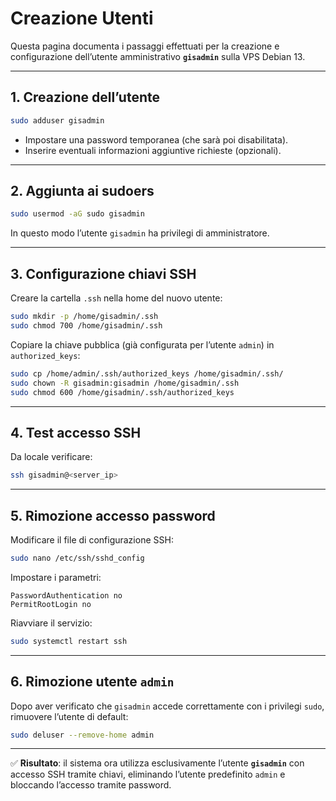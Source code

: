 # Creazione Utenti

Questa pagina documenta i passaggi effettuati per la creazione e configurazione dell’utente amministrativo **`gisadmin`** sulla VPS Debian 13.

---

## 1. Creazione dell’utente
```bash
sudo adduser gisadmin
```
- Impostare una password temporanea (che sarà poi disabilitata).  
- Inserire eventuali informazioni aggiuntive richieste (opzionali).  

---

## 2. Aggiunta ai sudoers
```bash
sudo usermod -aG sudo gisadmin
```
In questo modo l’utente `gisadmin` ha privilegi di amministratore.  

---

## 3. Configurazione chiavi SSH
Creare la cartella `.ssh` nella home del nuovo utente:  
```bash
sudo mkdir -p /home/gisadmin/.ssh
sudo chmod 700 /home/gisadmin/.ssh
```

Copiare la chiave pubblica (già configurata per l’utente `admin`) in `authorized_keys`:  
```bash
sudo cp /home/admin/.ssh/authorized_keys /home/gisadmin/.ssh/
sudo chown -R gisadmin:gisadmin /home/gisadmin/.ssh
sudo chmod 600 /home/gisadmin/.ssh/authorized_keys
```

---

## 4. Test accesso SSH
Da locale verificare:  
```bash
ssh gisadmin@<server_ip>
```

---

## 5. Rimozione accesso password
Modificare il file di configurazione SSH:  
```bash
sudo nano /etc/ssh/sshd_config
```

Impostare i parametri:  
```
PasswordAuthentication no
PermitRootLogin no
```

Riavviare il servizio:  
```bash
sudo systemctl restart ssh
```

---

## 6. Rimozione utente `admin`
Dopo aver verificato che `gisadmin` accede correttamente con i privilegi `sudo`, rimuovere l’utente di default:  
```bash
sudo deluser --remove-home admin
```

---

✅ **Risultato**: il sistema ora utilizza esclusivamente l’utente **`gisadmin`** con accesso SSH tramite chiavi, eliminando l’utente predefinito `admin` e bloccando l’accesso tramite password.
